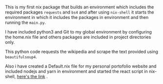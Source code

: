 This is my first nix package that builds an environment which includes the required packages `requests` and `bs4` and after using `nix-shell` it starts the environment in which it includes the packages in environment and then running the `main.py`.

I have included python3 and Git to my global environment by configuring the home.nix file and others packages are included in project directories only.

This python code requests the wikipedia and scrape the text provided using `beautifulsoup4`.

Also i have created a Default.nix file for my personal portofolio website and included nodejs and yarn in environment and started the react script in nix-shell, [here's the link](https://github.com/amrht/amrht.github.io) .
